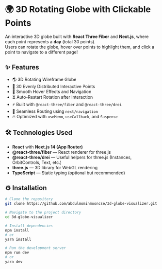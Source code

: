 # 🌍 3D Rotating Globe with Clickable Points

An interactive 3D globe built with **React Three Fiber** and **Next.js**, where each point represents a **day** (total 30 points).  
Users can rotate the globe, hover over points to highlight them, and click a point to navigate to a different page!


## ✨ Features

- 🌎 3D Rotating Wireframe Globe
- 📍 30 Evenly Distributed Interactive Points
- 🚀 Smooth Hover Effects and Navigation
- ⏳ Auto-Restart Rotation after Interaction
- ⚡ Built with `@react-three/fiber` and `@react-three/drei`
- 🎯 Seamless Routing using `next/navigation`
- 🔥 Optimized with `useMemo`, `useCallback`, and `Suspense`


## 🛠️ Technologies Used

- **React** with **Next.js 14 (App Router)**
- **@react-three/fiber** — React renderer for three.js
- **@react-three/drei** — Useful helpers for three.js (Instances, OrbitControls, Text, etc.)
- **three.js** — 3D library for WebGL rendering
- **TypeScript** — Static typing (optional but recommended)



## ⚙️ Installation

```bash
# Clone the repository
git clone https://github.com/abdulmominmooncse/3d-globe-visualizer.git

# Navigate to the project directory
cd 3d-globe-visualizer

# Install dependencies
npm install
# or
yarn install

# Run the development server
npm run dev
# or
yarn dev
